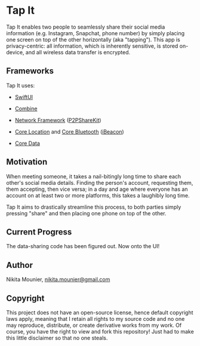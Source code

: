 # Tap It

Tap It enables two people to seamlessly share their social media information (e.g. Instagram, Snapchat, phone number) by simply placing one screen on top of the other horizontally (aka "tapping"). This app is privacy-centric: all information, which is inherently sensitive, is stored on-device, and all wireless data transfer is encrypted.

## Frameworks

Tap It uses:

  * [SwiftUI](https://developer.apple.com/documentation/swiftui)
  
  * [Combine](https://developer.apple.com/documentation/combine)
  
  * [Network Framework](https://developer.apple.com/documentation/network) ([P2PShareKit](https://github.com/dobster/P2PShareKit))
  
  * [Core Location](https://developer.apple.com/documentation/corelocation) and [Core Bluetooth](https://developer.apple.com/documentation/corebluetooth) ([iBeacon](https://developer.apple.com/documentation/corelocation/clbeacon))
  
  * [Core Data](https://developer.apple.com/documentation/coredata)
  

## Motivation

When meeting someone, it takes a nail-bitingly long time to share each other's social media details. Finding the person's account, requesting them, them accepting, then vice versa; in a day and age where everyone has an account on at least two or more platforms, this takes a laughibly long time.

Tap It aims to drastically streamline this process, to both parties simply pressing "share" and then placing one phone on top of the other.

## Current Progress

The data-sharing code has been figured out. Now onto the UI!

## Author

Nikita Mounier, nikita.mounier@gmail.com

## Copyright

This project does not have an open-source license, hence default copyright laws apply, meaning that I retain all rights to my source code and no one may reproduce, distribute, or create derivative works from my work. Of course, you have the right to view and fork this repository! Just had to make this little disclaimer so that no one steals.


